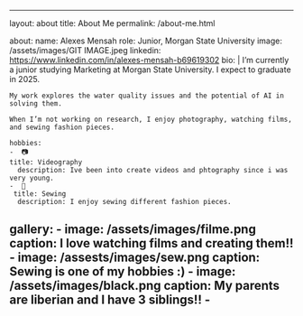 ---
layout: about
title: About Me
permalink: /about-me.html

about:
  name: Alexes Mensah
  role: Junior, Morgan State University
  image: /assets/images/GIT IMAGE.jpeg
  linkedin: https://www.linkedin.com/in/alexes-mensah-b69619302
  bio: |
    I’m currently a junior studying Marketing at Morgan State University. I expect to graduate in 2025.

    My work explores the water quality issues and the potential of AI in solving them.

    When I’m not working on research, I enjoy photography, watching films, and sewing fashion pieces.

    hobbies:
    -  📷      
    title: Videography
      description: Ive been into create videos and phtography since i was very young. 
    -  🧵
     title: Sewing 
      description: I enjoy sewing different fashion pieces.
  

  gallery:
    - image: /assets/images/filme.png
      caption: I love watching films and creating them!!
    - image: /assests/images/sew.png
      caption: Sewing is one of my hobbies :)
    - image: /assets/images/black.png
      caption: My parents are liberian and I have 3 siblings!!
    -
  ---
